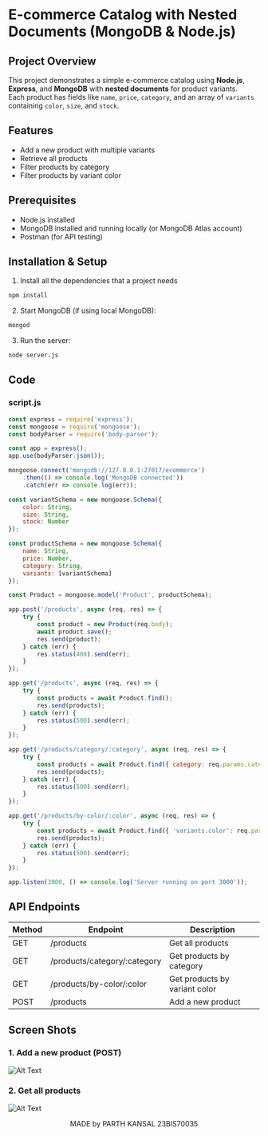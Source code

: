 # E-commerce Catalog with Nested Documents (MongoDB & Node.js)

## Project Overview
This project demonstrates a simple e-commerce catalog using **Node.js**, **Express**, and **MongoDB** with **nested documents** for product variants.  
Each product has fields like `name`, `price`, `category`, and an array of `variants` containing `color`, `size`, and `stock`.

## Features
- Add a new product with multiple variants
- Retrieve all products
- Filter products by category
- Filter products by variant color

## Prerequisites
- Node.js installed
- MongoDB installed and running locally (or MongoDB Atlas account)
- Postman (for API testing)

## Installation & Setup
1. Install all the dependencies that a project needs
```bash
npm install
```
2. Start MongoDB (if using local MongoDB):
```bash
mongod
```
3. Run the server:
```bash
node server.js
```
## Code
### script.js
```js
const express = require('express');
const mongoose = require('mongoose');
const bodyParser = require('body-parser');

const app = express();
app.use(bodyParser.json());

mongoose.connect('mongodb://127.0.0.1:27017/ecommerce')
    .then(() => console.log('MongoDB connected'))
    .catch(err => console.log(err));

const variantSchema = new mongoose.Schema({
    color: String,
    size: String,
    stock: Number
});

const productSchema = new mongoose.Schema({
    name: String,
    price: Number,
    category: String,
    variants: [variantSchema]
});

const Product = mongoose.model('Product', productSchema);

app.post('/products', async (req, res) => {
    try {
        const product = new Product(req.body);
        await product.save();
        res.send(product);
    } catch (err) {
        res.status(400).send(err);
    }
});

app.get('/products', async (req, res) => {
    try {
        const products = await Product.find();
        res.send(products);
    } catch (err) {
        res.status(500).send(err);
    }
});

app.get('/products/category/:category', async (req, res) => {
    try {
        const products = await Product.find({ category: req.params.category });
        res.send(products);
    } catch (err) {
        res.status(500).send(err);
    }
});

app.get('/products/by-color/:color', async (req, res) => {
    try {
        const products = await Product.find({ 'variants.color': req.params.color });
        res.send(products);
    } catch (err) {
        res.status(500).send(err);
    }
});

app.listen(3000, () => console.log('Server running on port 3000'));
```

## API Endpoints

| Method | Endpoint                        | Description                       |
|--------|---------------------------------|-----------------------------------|
| GET    | /products                       | Get all products                  |
| GET    | /products/category/:category    | Get products by category          |
| GET    | /products/by-color/:color       | Get products by variant color     |
| POST   | /products                       | Add a new product                 |

## Screen Shots
### 1. Add a new product (POST)
![Alt Text](res1.png)

### 2. Get all products
![Alt Text](res2.png)

<p align="center">
    MADE by PARTH KANSAL 23BIS70035
</p>
